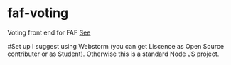 # faf-voting
Voting front end for FAF
[See](https://voting.faforever.com/)

#Set up
I suggest using Webstorm (you can get Liscence as Open Source contributer or as Student). Otherwise this is a standard Node JS project.
